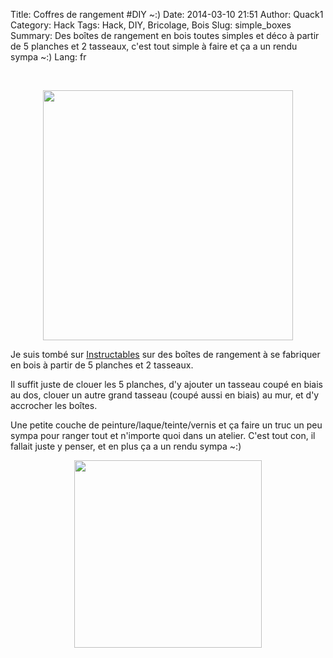 Title: Coffres de rangement &#35;DIY ~:)
Date: 2014-03-10 21:51
Author: Quack1
Category: Hack
Tags: Hack, DIY, Bricolage, Bois
Slug: simple_boxes
Summary: Des boîtes de rangement en bois toutes simples et déco à partir de 5 planches et 2 tasseaux, c'est tout simple à faire et ça a un rendu sympa ~:)
Lang: fr

&nbsp;
<div align=center><a href="/upload/simple_box.jpg"><img src="/upload/simple_box.jpg" width="400" align=center /></a></div>

Je suis tombé sur [Instructables](http://www.instructables.com/id/Simple-hardware-storage-bins/?ALLSTEPS) sur des boîtes de rangement à se fabriquer en bois à partir de 5 planches et 2 tasseaux. 

Il suffit juste de clouer les 5 planches, d'y ajouter un tasseau coupé en biais au dos, clouer un autre grand tasseau (coupé aussi en biais) au mur, et d'y accrocher les boîtes. 

Une petite couche de peinture/laque/teinte/vernis et ça faire un truc un peu sympa pour ranger tout et n'importe quoi dans un atelier. C'est tout con, il fallait juste y penser, et en plus ça a un rendu sympa ~:)

<div align=center><a href="/upload/simple_box_2.jpg"><img src="/upload/simple_box_2.jpg" width="300" align=center /></a></div>